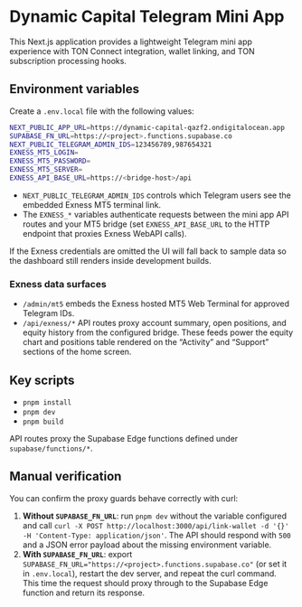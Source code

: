 # Dynamic Capital Telegram Mini App

This Next.js application provides a lightweight Telegram mini app experience with TON Connect integration, wallet linking, and TON subscription processing hooks.

## Environment variables

Create a `.env.local` file with the following values:

```bash
NEXT_PUBLIC_APP_URL=https://dynamic-capital-qazf2.ondigitalocean.app
SUPABASE_FN_URL=https://<project>.functions.supabase.co
NEXT_PUBLIC_TELEGRAM_ADMIN_IDS=123456789,987654321
EXNESS_MT5_LOGIN=
EXNESS_MT5_PASSWORD=
EXNESS_MT5_SERVER=
EXNESS_API_BASE_URL=https://<bridge-host>/api
```

- `NEXT_PUBLIC_TELEGRAM_ADMIN_IDS` controls which Telegram users see the embedded Exness MT5 terminal link.
- The `EXNESS_*` variables authenticate requests between the mini app API routes and your MT5 bridge (set `EXNESS_API_BASE_URL`
  to the HTTP endpoint that proxies Exness WebAPI calls).

If the Exness credentials are omitted the UI will fall back to sample data so the dashboard still renders inside development builds.

### Exness data surfaces

- `/admin/mt5` embeds the Exness hosted MT5 Web Terminal for approved Telegram IDs.
- `/api/exness/*` API routes proxy account summary, open positions, and equity history from the configured bridge. These feeds power
  the equity chart and positions table rendered on the “Activity” and “Support” sections of the home screen.

## Key scripts

- `pnpm install`
- `pnpm dev`
- `pnpm build`

API routes proxy the Supabase Edge functions defined under `supabase/functions/*`.

## Manual verification

You can confirm the proxy guards behave correctly with curl:

1. **Without `SUPABASE_FN_URL`**: run `pnpm dev` without the variable configured and call `curl -X POST http://localhost:3000/api/link-wallet -d '{}' -H 'Content-Type: application/json'`. The API should respond with `500` and a JSON error payload about the missing environment variable.
2. **With `SUPABASE_FN_URL`**: export `SUPABASE_FN_URL="https://<project>.functions.supabase.co"` (or set it in `.env.local`), restart the dev server, and repeat the curl command. This time the request should proxy through to the Supabase Edge function and return its response.
